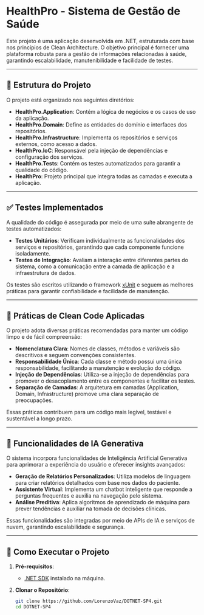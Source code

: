 # HealthPro - Sistema de Gestão de Saúde


Este projeto é uma aplicação desenvolvida em .NET, estruturada com base nos princípios de Clean Architecture. O objetivo principal é fornecer uma plataforma robusta para a gestão de informações relacionadas à saúde, garantindo escalabilidade, manutenibilidade e facilidade de testes.

---

## 📁 Estrutura do Projeto

O projeto está organizado nos seguintes diretórios:

- **HealthPro.Application**: Contém a lógica de negócios e os casos de uso da aplicação.
- **HealthPro.Domain**: Define as entidades do domínio e interfaces dos repositórios.
- **HealthPro.Infrastructure**: Implementa os repositórios e serviços externos, como acesso a dados.
- **HealthPro.IoC**: Responsável pela injeção de dependências e configuração dos serviços.
- **HealthPro.Tests**: Contém os testes automatizados para garantir a qualidade do código.
- **HealthPro**: Projeto principal que integra todas as camadas e executa a aplicação.

---

## ✅ Testes Implementados

A qualidade do código é assegurada por meio de uma suíte abrangente de testes automatizados:

- **Testes Unitários**: Verificam individualmente as funcionalidades dos serviços e repositórios, garantindo que cada componente funcione isoladamente.
- **Testes de Integração**: Avaliam a interação entre diferentes partes do sistema, como a comunicação entre a camada de aplicação e a infraestrutura de dados.

Os testes são escritos utilizando o framework [xUnit](https://xunit.net/) e seguem as melhores práticas para garantir confiabilidade e facilidade de manutenção.

---

## 🧼 Práticas de Clean Code Aplicadas

O projeto adota diversas práticas recomendadas para manter um código limpo e de fácil compreensão:

- **Nomenclatura Clara**: Nomes de classes, métodos e variáveis são descritivos e seguem convenções consistentes.
- **Responsabilidade Única**: Cada classe e método possui uma única responsabilidade, facilitando a manutenção e evolução do código.
- **Injeção de Dependências**: Utiliza-se a injeção de dependências para promover o desacoplamento entre os componentes e facilitar os testes.
- **Separação de Camadas**: A arquitetura em camadas (Application, Domain, Infrastructure) promove uma clara separação de preocupações.

Essas práticas contribuem para um código mais legível, testável e sustentável a longo prazo.

---

## 🤖 Funcionalidades de IA Generativa

O sistema incorpora funcionalidades de Inteligência Artificial Generativa para aprimorar a experiência do usuário e oferecer insights avançados:

- **Geração de Relatórios Personalizados**: Utiliza modelos de linguagem para criar relatórios detalhados com base nos dados do paciente.
- **Assistente Virtual**: Implementa um chatbot inteligente que responde a perguntas frequentes e auxilia na navegação pelo sistema.
- **Análise Preditiva**: Aplica algoritmos de aprendizado de máquina para prever tendências e auxiliar na tomada de decisões clínicas.

Essas funcionalidades são integradas por meio de APIs de IA e serviços de nuvem, garantindo escalabilidade e segurança.

---

## 🚀 Como Executar o Projeto

1. **Pré-requisitos**:
   - [.NET SDK](https://dotnet.microsoft.com/download) instalado na máquina.

2. **Clonar o Repositório**:
   ```bash
   git clone https://github.com/LorenzoVaz/DOTNET-SP4.git
   cd DOTNET-SP4

